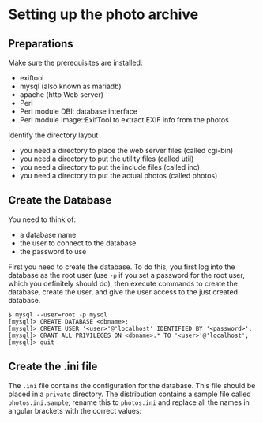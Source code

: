 # Setting up the photo archive

## Preparations

Make sure the prerequisites are installed:
 - exiftool
 - mysql (also known as mariadb)
 - apache (http Web server)
 - Perl
 - Perl module DBI: database interface
 - Perl module Image::ExifTool to extract EXIF info from the photos

Identify the directory layout
 - you need a directory to place the web server files (called cgi-bin)
 - you need a directory to put the utility files (called util)
 - you need a directory to put the include files (called inc)
 - you need a directory to put the actual photos (called photos)

## Create the Database

You need to think of:
 - a database name
 - the user to connect to the database
 - the password to use

First you need to create the database. To do this, you first log into the
database as the root user (use `-p` if you set a password for the root user,
which you definitely should do), then execute commands to create the database,
create the user, and give the user access to the just created database.

```
$ mysql --user=root -p mysql
[mysql]> CREATE DATABASE <dbname>;
[mysql]> CREATE USER '<user>'@'localhost' IDENTIFIED BY '<password>';
[mysql]> GRANT ALL PRIVILEGES ON <dbname>.* TO '<user>'@'localhost';
[mysql]> quit
```

## Create the .ini file

The `.ini` file contains the configuration for the database. This file should
be placed in a `private` directory. The distribution contains a sample
file called `photos.ini.sample`; rename this to `photos.ini` and replace all
the names in angular brackets with the correct values:
